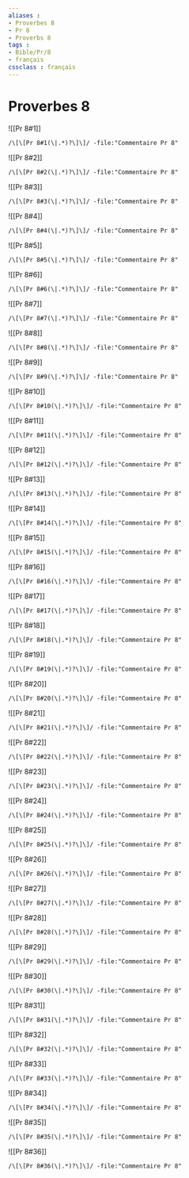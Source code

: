 ```yaml
---
aliases : 
- Proverbes 8
- Pr 8
- Proverbs 8
tags : 
- Bible/Pr/8
- français
cssclass : français
---
```


# Proverbes 8

![[Pr 8#1]]

```query
/\[\[Pr 8#1(\|.*)?\]\]/ -file:"Commentaire Pr 8"
```

![[Pr 8#2]]

```query
/\[\[Pr 8#2(\|.*)?\]\]/ -file:"Commentaire Pr 8"
```

![[Pr 8#3]]

```query
/\[\[Pr 8#3(\|.*)?\]\]/ -file:"Commentaire Pr 8"
```

![[Pr 8#4]]

```query
/\[\[Pr 8#4(\|.*)?\]\]/ -file:"Commentaire Pr 8"
```

![[Pr 8#5]]

```query
/\[\[Pr 8#5(\|.*)?\]\]/ -file:"Commentaire Pr 8"
```

![[Pr 8#6]]

```query
/\[\[Pr 8#6(\|.*)?\]\]/ -file:"Commentaire Pr 8"
```

![[Pr 8#7]]

```query
/\[\[Pr 8#7(\|.*)?\]\]/ -file:"Commentaire Pr 8"
```

![[Pr 8#8]]

```query
/\[\[Pr 8#8(\|.*)?\]\]/ -file:"Commentaire Pr 8"
```

![[Pr 8#9]]

```query
/\[\[Pr 8#9(\|.*)?\]\]/ -file:"Commentaire Pr 8"
```

![[Pr 8#10]]

```query
/\[\[Pr 8#10(\|.*)?\]\]/ -file:"Commentaire Pr 8"
```

![[Pr 8#11]]

```query
/\[\[Pr 8#11(\|.*)?\]\]/ -file:"Commentaire Pr 8"
```

![[Pr 8#12]]

```query
/\[\[Pr 8#12(\|.*)?\]\]/ -file:"Commentaire Pr 8"
```

![[Pr 8#13]]

```query
/\[\[Pr 8#13(\|.*)?\]\]/ -file:"Commentaire Pr 8"
```

![[Pr 8#14]]

```query
/\[\[Pr 8#14(\|.*)?\]\]/ -file:"Commentaire Pr 8"
```

![[Pr 8#15]]

```query
/\[\[Pr 8#15(\|.*)?\]\]/ -file:"Commentaire Pr 8"
```

![[Pr 8#16]]

```query
/\[\[Pr 8#16(\|.*)?\]\]/ -file:"Commentaire Pr 8"
```

![[Pr 8#17]]

```query
/\[\[Pr 8#17(\|.*)?\]\]/ -file:"Commentaire Pr 8"
```

![[Pr 8#18]]

```query
/\[\[Pr 8#18(\|.*)?\]\]/ -file:"Commentaire Pr 8"
```

![[Pr 8#19]]

```query
/\[\[Pr 8#19(\|.*)?\]\]/ -file:"Commentaire Pr 8"
```

![[Pr 8#20]]

```query
/\[\[Pr 8#20(\|.*)?\]\]/ -file:"Commentaire Pr 8"
```

![[Pr 8#21]]

```query
/\[\[Pr 8#21(\|.*)?\]\]/ -file:"Commentaire Pr 8"
```

![[Pr 8#22]]

```query
/\[\[Pr 8#22(\|.*)?\]\]/ -file:"Commentaire Pr 8"
```

![[Pr 8#23]]

```query
/\[\[Pr 8#23(\|.*)?\]\]/ -file:"Commentaire Pr 8"
```

![[Pr 8#24]]

```query
/\[\[Pr 8#24(\|.*)?\]\]/ -file:"Commentaire Pr 8"
```

![[Pr 8#25]]

```query
/\[\[Pr 8#25(\|.*)?\]\]/ -file:"Commentaire Pr 8"
```

![[Pr 8#26]]

```query
/\[\[Pr 8#26(\|.*)?\]\]/ -file:"Commentaire Pr 8"
```

![[Pr 8#27]]

```query
/\[\[Pr 8#27(\|.*)?\]\]/ -file:"Commentaire Pr 8"
```

![[Pr 8#28]]

```query
/\[\[Pr 8#28(\|.*)?\]\]/ -file:"Commentaire Pr 8"
```

![[Pr 8#29]]

```query
/\[\[Pr 8#29(\|.*)?\]\]/ -file:"Commentaire Pr 8"
```

![[Pr 8#30]]

```query
/\[\[Pr 8#30(\|.*)?\]\]/ -file:"Commentaire Pr 8"
```

![[Pr 8#31]]

```query
/\[\[Pr 8#31(\|.*)?\]\]/ -file:"Commentaire Pr 8"
```

![[Pr 8#32]]

```query
/\[\[Pr 8#32(\|.*)?\]\]/ -file:"Commentaire Pr 8"
```

![[Pr 8#33]]

```query
/\[\[Pr 8#33(\|.*)?\]\]/ -file:"Commentaire Pr 8"
```

![[Pr 8#34]]

```query
/\[\[Pr 8#34(\|.*)?\]\]/ -file:"Commentaire Pr 8"
```

![[Pr 8#35]]

```query
/\[\[Pr 8#35(\|.*)?\]\]/ -file:"Commentaire Pr 8"
```

![[Pr 8#36]]

```query
/\[\[Pr 8#36(\|.*)?\]\]/ -file:"Commentaire Pr 8"
```

